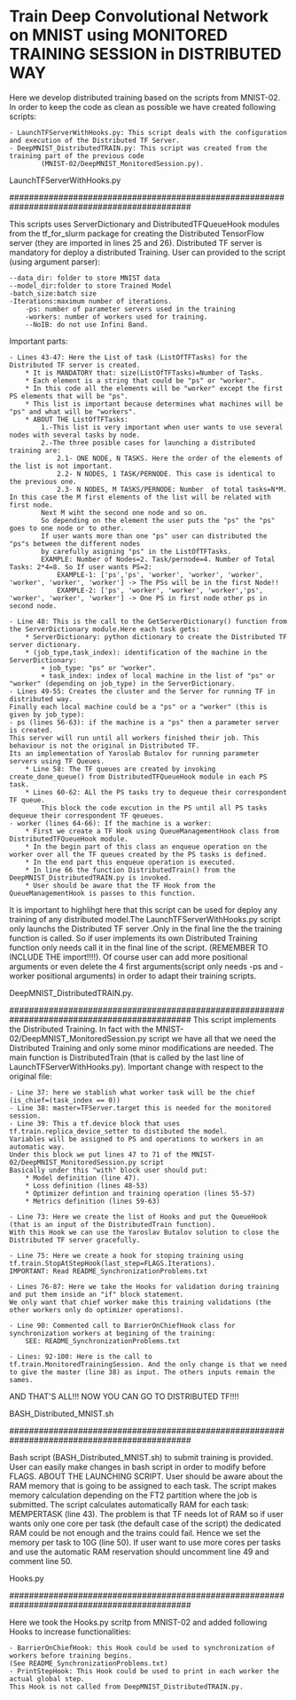 # Train Deep Convolutional Network on MNIST using MONITORED TRAINING SESSION in DISTRIBUTED WAY

Here we develop distributed training based on the scripts from MNIST-02. In order to keep the code as clean as possible we have created following scripts:

	- LaunchTFServerWithHooks.py: This script deals with the configuration and execution of the Distributed TF Server.
	- DeepMNIST_DistributedTRAIN.py: This script was created from the training part of the previous code 
			(MNIST-02/DeepMNIST_MonitoredSession.py). 


LaunchTFServerWithHooks.py

#############################################################################################

This scripts uses ServerDictionary and DistributedTFQueueHook modules from the tf_for_slurm package for creating the Distributed TensorFlow server (they are imported in lines 25 and 26). Distributed TF server is mandatory for deploy a distributed Training. User can provided to the script (using argument parser):

	--data_dir: folder to store MNIST data 
	--model_dir:folder to store Trained Model 
	-batch_size:batch size
	-Iterations:maximum number of iterations.
		-ps: number of parameter servers used in the training
		-workers: number of workers used for training.
		--NoIB: do not use Infini Band.

Important parts:

	- Lines 43-47: Here the List of task (ListOfTFTasks) for the Distributed TF server is created. 
		* It is MANDATORY that: size(ListOfTFTasks)=Number of Tasks.
		* Each element is a string that could be "ps" or "worker". 
		* In this code all the elements will be "worker" except the first PS elements that will be "ps". 
		* This list is important because determines what machines will be "ps" and what will be "workers".
		* ABOUT THE ListOfTFTasks:
			1.-This list is very important when user wants to use several nodes with several tasks by node. 
			2.-The three posible cases for launching a distributed training are:
				2.1- ONE NODE, N TASKS. Here the order of the elements of the list is not important.
				2.2- N NODES, 1 TASK/PERNODE. This case is identical to the previous one. 
				2.3- N NODES, M TASKS/PERNODE: Number  of total tasks=N*M. In this case the M first elements of the list will be related with first node.
			Next M wiht the second one node and so on.
			So depending on the element the user puts the "ps" the "ps" goes to one node or to other.
			If user wants more than one "ps" user can distributed the "ps"s between the different nodes 
			by carefully asigning "ps" in the ListOfTFTasks.
			EXAMPLE: Number of Nodes=2. Task/pernode=4. Number of Total Tasks: 2*4=8. So If user wants PS=2:
				EXAMPLE-1: ['ps','ps', 'worker', 'worker', 'worker', 'worker', 'worker', 'worker'] -> The PSs will be in the first Node!!
				EXAMPLE-2: ['ps', 'worker', 'worker', 'worker','ps', 'worker', 'worker', 'worker'] -> One PS in first node other ps in second node.

	- Line 48: This is the call to the GetServerDictionary() function from the ServerDictionary module.Here each task gets:
		* ServerDictionary: python dictionary to create the Distributed TF server dictionary.
		* (job_type,task_index): identification of the machine in the ServerDictionary:
			+ job_type: "ps" or "worker".
			+ task_index: index of local machine in the list of "ps" or "worker" (depending on job_type) in the ServerDictionary.
	- Lines 49-55: Creates the cluster and the Server for running TF in distributed way.
	Finally each local machine could be a "ps" or a "worker" (this is given by job_type):
	- ps (lines 56-63): if the machine is a "ps" then a parameter server is created. 
	This server will run until all workers finished their job. This behaviour is not the original in Distributed TF. 
	Its an implementation of Yaroslab Butalov for running parameter servers using TF Queues.
		* Line 58: The TF queues are created by invoking create_done_queue() from DistributedTFQueueHook module in each PS task.
		* Lines 60-62: ALl the PS tasks try to dequeue their correspondent TF queue. 
			This block the code excution in the PS until all PS tasks dequeue their correspondent TF qeueues.     
	- worker (lines 64-66): If the machine is a worker: 
		* First we create a TF Hook using QueueManagementHook class from DistributedTFQueueHook module. 
		* In the begin part of this class an enqueue operation on the worker over all the TF queues created by the PS tasks is defined. 
		* In the end part this enqueue operation is executed. 
		* In line 66 the function DistributedTrain() from the DeepMNIST_DistributedTRAIN.py is invoked. 
		* User should be aware that the TF Hook from the QueueManagementHook is passes to this function.

It is important to highlihgt here that this script can be used for deploy any training of any distributed model.The LaunchTFServerWithHooks.py script only launchs the Distributed TF server .Only  in the final line the the training function is called. So if user implements its own Distributed Training function only needs call it in the final line of the script. (REMEMBER TO INCLUDE THE import!!!!). Of course user can add more positional arguments or even delete the 4 first arguments(script only needs -ps and -worker positional arguments) in order to adapt their training scripts.

DeepMNIST_DistributedTRAIN.py.

#############################################################################################
This script implements the Distributed Training. In fact with the MNIST-02/DeepMNIST_MonitoredSession.py script we have all that we need the Distributed Training and only some minor modifications are needed. The main function is DistributedTrain (that is called by the last line of LaunchTFServerWithHooks.py). Important change with respect to the original file:
		
	- Line 37: here we stablish what worker task will be the chief (is_chief=(task_index == 0))
	- Line 38: master=TFServer.target this is needed for the monitored session.
	- Line 39: This a tf.device block that uses tf.train.replica_device_setter to distibuted the model.
	Variables will be assigned to PS and operations to workers in an automatic way.
	Under this block we put lines 47 to 71 of the MNIST-02/DeepMNIST_MonitoredSession.py script
	Basically under this "with" block user should put:
		* Model definition (line 47).
		* Loss definition (lines 48-53)
		* Optimizer defintion and training operation (lines 55-57)
		* Metrics definition (lines 59-63)
		
	- Line 73: Here we create the list of Hooks and put the QueueHook (that is an input of the DistributedTrain function).
	With this Hook we can use the Yaroslav Butalov solution to close the Distributed TF server gracefully. 
		
	- Line 75: Here we create a hook for stoping training using tf.train.StopAtStepHook(last_step=FLAGS.Iterations).
	IMPORTANT: Read README_SynchronizationProblems.txt
	
	- Lines 76-87: Here we take the Hooks for validation during training and put them inside an "if" block statement.
	We only want that chief worker make this training validations (the other workers only do optimizer operations).
		
	- Line 90: Commented call to BarrierOnChiefHook class for synchronization workers at begining of the training: 
		SEE: README_SynchronizationProblems.txt
		
	- Lines: 92-100: Here is the call to tf.train.MonitoredTrainingSession. And the only change is that we need to give the master (line 38) as input. The others inputs remain the sames.

AND THAT'S ALL!!! NOW YOU CAN GO TO DISTRIBUTED TF!!!!

BASH_Distributed_MNIST.sh

#############################################################################################

Bash script (BASH_Distributed_MNIST.sh) to submit training is provided.
User can easily make changes in bash script in order to modify before FLAGS.
ABOUT THE LAUNCHING SCRIPT.	
User should be aware about the RAM memory that is going to be assigned to each task. The script makes memory calculation depending on the FT2 partition where the job is submitted. The script calculates automatically RAM for each task: MEMPERTASK (line 43). The problem is that TF needs lot of RAM so if user wants only one core per task (the default case of the script) the dedicated RAM could be not enough and the trains could fail. Hence we set the memory per task to 10G (line 50). If user want to use more cores per tasks and use the automatic RAM reservation should uncomment line 49 and comment line 50. 


Hooks.py

#############################################################################################

Here we took the Hooks.py scritp from MNIST-02 and added following Hooks to increase functionalities:

	- BarrierOnChiefHook: this Hook could be used to synchronization of workers before training begins. 
	(See README_SynchronizationProblems.txt)
	- PrintStepHook: This Hook could be used to print in each worker the actual global step. 
	This Hook is not called from DeepMNIST_DistributedTRAIN.py.
